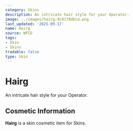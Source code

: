 ```yaml
---
category: Skins
description: An intricate hair style for your Operator.
image: ../images/hairg-9c8178dbca.png
last_updated: '2025-09-17'
name: Hairg
source: WFCD
tags:
- Skin
- Skins
tradable: false
type: Skin
---
```


# Hairg

An intricate hair style for your Operator.

## Cosmetic Information

**Hairg** is a skin cosmetic item for Skins.

